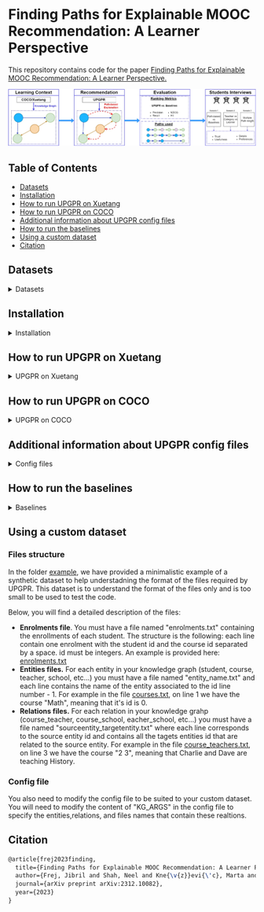 # Finding Paths for Explainable MOOC Recommendation: A Learner Perspective<!-- omit from toc -->

This repository contains code for the paper [Finding Paths for Explainable MOOC Recommendation: A Learner Perspective.](https://arxiv.org/abs/2312.10082)

![Alt text](pipeline.jpg)

## Table of Contents<!-- omit from toc -->

- [Datasets](#datasets)
- [Installation](#installation)
- [How to run UPGPR on Xuetang](#how-to-run-upgpr-on-xuetang)
- [How to run UPGPR on COCO](#how-to-run-upgpr-on-coco)
- [Additional information about UPGPR config files](#additional-information-about-upgpr-config-files)
- [How to run the baselines](#how-to-run-the-baselines)
- [Using a custom dataset](#using-a-custom-dataset)
- [Citation](#citation)

## Datasets

<details>

<summary>Datasets</summary>

### Xuetang

Download Xuetang from [http://moocdata.cn/data/MOOCCube](http://moocdata.cn/data/MOOCCube), extract the file and place the MOOCCube folder in data/mooc/

We assume that you will have at least the following two folders:

- data/mooc/MOOCCube/entities/
- data/mooc/MOOCCube/relations/

### COCO

Get the coco dataset by contacting the authors of [COCO: Semantic-Enriched Collection of Online Courses at Scale with Experimental Use Cases](https://link.springer.com/chapter/10.1007/978-3-319-77712-2_133) by email. Extract the file and place it in data/coco/

You sould get one folder:

- data/coco/coco/

Note: Because you might get a more recent version of the dataset, some of the characteristics (number of learners, courses, etc... ) might be different.

</details>

## Installation

<details>

<summary>Installation</summary>

### Requirements

Python 3.10 is required.

We recommend using a conda environment, but feel free to use wahthever you are the most confortable with:

```bash
conda create -n upgpr python=3.10
conda activate upgpr
```

### Install required packages

```bash
pip install -r requirements.txt
```

If you intent to run the skill extractor on the coco datset, you will need to download en_core_web_lg:

```bash
python -m spacy download en_core_web_lg
```

</details>

## How to run UPGPR on Xuetang

<details>

<summary>UPGPR on Xuetang</summary>

### Process Xuetang's original files

```bash
python src/UPGPR/preprocess_mooc.py
```

After this process, all the files from MOOCCUbe have been standardized into the format needed by PGPR. The files are saved in the folder data/mooc/MOOCCube/processed_files.

We used the same file format as in the original PGPR repoisitory: [https://github.com/orcax/PGPR](https://github.com/orcax/PGPR).

### Xuetang's Dataset and Knowledge Graph creation

```bash
python src/UPGPR/make_dataset.py --config config/UPGPR/mooc.json
```

After this process, the files containing the train, validation and test sets and the Knowledge Graph have been created in tmp/mooc.

### Train the Xuetang's Knowledge Graph Embeddings

```bash
python src/UPGPR/train_transe_model.py --config config/UPGPR/mooc.json
```

The KG embeddings are saved in tmp/mooc.

### Train the RL agent on Xuetang

```bash
python src/UPGPR/train_agent.py --config config/UPGPR/mooc.json
```

The agent is saved in tmp/mooc.

### Evaluation on Xuetang

```bash
python src/UPGPR/test_agent.py --config config/UPGPR/mooc.json 
```

The results are saved in tmp/mooc.

</details>

## How to run UPGPR on COCO

<details>

<summary>UPGPR on COCO</summary>

### Extract the skills from COCO's course descriptions

```bash
python src/UPGPR/extract_skills.py
```

After this process, the files course_skill.csv and learner_skill.csv have been created in data/coco/coco

### Process coco's original files

```bash
python src/UPGPR/preprocess_coco.py 
```

After this process, all the files from coco have been standardized into the format needed by PGPR. The files are saved in the folder data/mooc/MOOCCube/processed_files.

We used the same file format as in the original PGPR repoisitory: [https://github.com/orcax/PGPR](https://github.com/orcax/PGPR).

### COCO's Dataset and Knowledge Graph creation

```bash
python src/UPGPR/make_dataset.py --config config/UPGPR/coco.json
```

After this process, the files containing the train, validation and test sets and the Knowledge Graph have been created in tmp/mooc.

### Train the COCO's Knowledge Graph Embeddings

```bash
python src/UPGPR/train_transe_model.py --config config/UPGPR/coco.json
```

The KG embeddings are saved in tmp/coco.

### Train the RL agent on COCO

```bash
python src/UPGPR/train_agent.py --config config/UPGPR/coco.json
```

The agent is saved in tmp/coco.

### Evaluation on COCO

```bash
python src/UPGPR/test_agent.py --config config/UPGPR/coco.json 
```

The results are saved in tmp/coco.

</details>

## Additional information about UPGPR config files

<details>

<summary>Config files</summary>

### Run original PGPR

To run the original PGPR, change the config files in config/UPGPR as follows:

- Set the "reward" attribute in "TRAIN_AGENT" and "TEST_AGENT" to "cosine".
- Set the "use_pattern" attribute in "TRAIN_AGENT" and "TEST_AGENT" to "true".
- Set the "max_path_len" attribute in "TRAIN_AGENT" and "TEST_AGENT" to 3.

To run UPGPR, change the config files in config/UPGPR as follows:

- Set the "reward" attribute in "TRAIN_AGENT" and "TEST_AGENT" to "binary_train".
- Set the "use_pattern" attribute in "TRAIN_AGENT" and "TEST_AGENT" to "false".
- Set the "max_path_len" attribute in "TRAIN_AGENT" and "TEST_AGENT" to an integer > 2
- If "max_path_len" has a value different than 3, change the value of the "topk" attribute in "TEST_AGENT" to list of the same length as "max_path_len".

</details>

## How to run the baselines

<details>

<summary>Baselines</summary>

### Process the files for Recbole

Process the Xuetang files for RecBole (requires data/mooc/MOOCCube/processed_files)

```bash
python src/baselines/format_moocube.py
```

After this process, all the files from coco have been standardized into the format needed by RecBole. The files are saved in the folder data/mooc/recbolemoocube.

We follow the same process for coco:

```bash
python src/baselines/format_coco.py
```

The files are saved in the folder data/coco/recbolecoco.

### Run the baselines

To run the baselines, choose a config file in config/baselines and run the following:

```bash
python src/baselines/baseline.py --config config/baselines/coco_Pop.yaml
```

This example runs the Pop baseline on the coco dataset.

You can ignore the warning "command line args [--config config/baselines/coco_Pop.yaml] will not be used in RecBole". The argument is used properly.

</details>

## Using a custom dataset

### Files structure

In the folder [example](data/example/), we have provided a minimalistic example of a synthetic dataset to help understadning the format of the files required by UPGPR. This dataset is to understand the format of the files only and is too small to be used to test the code.

Below, you will find a detailed description of the files:

- **Enrolments file**. You must have a file named "enrolments.txt" containing the enrollments of each student. The structure is the following: each line contain one enrolment with the student id and the course id separated by a space. id must be integers. An example is provided here: [enrolments.txt](data/example/enrolments.txt)
- **Entities files.** For each entity in your knowledge graph (student, course, teacher, school, etc...) you must have a file named "entity_name.txt" and each line contains the name of the entity associated to the id line number - 1. For example in the file [courses.txt](data/example/courses.txt), on line 1 we have the course "Math", meaning that it's id is 0.
- **Relations files.** For each relation in your knowledge grahp (course_teacher, course_school, eacher_school, etc...) you must have a file named "sourceentity_targetentity.txt" where each line corresponds to the source entity id and contains all the tagets entities id that are related to the source entity. For example in the file [course_teachers.txt](data/example/course_teachers.txt), on line 3 we have the course "2 3", meaning that Charlie and Dave are teaching History.
  
### Config file

You also need to modify the config file to be suited to your custom dataset. You will need to modify the content of "KG_ARGS" in the config file to specify the entities,relations, and files names that contain these realtions.

## Citation

```tex
@article{frej2023finding,
  title={Finding Paths for Explainable MOOC Recommendation: A Learner Perspective},
  author={Frej, Jibril and Shah, Neel and Kne{\v{z}}evi{\'c}, Marta and Nazaretsky, Tanya and K{\"a}ser, Tanja},
  journal={arXiv preprint arXiv:2312.10082},
  year={2023}
}
```
